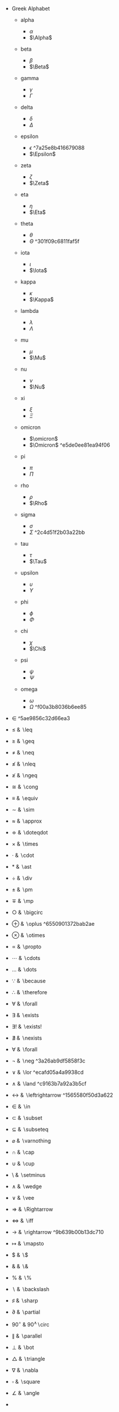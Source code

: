 - Greek Alphabet
    - alpha
        - $\alpha$
        - $\Alpha$
        
    - beta
        - $\beta$
        - $\Beta$
        
    - gamma
        - $\gamma$
        - $\Gamma$
        
    - delta
        - $\delta$
        - $\Delta$
        
    - epsilon
        - $\epsilon$ ^7a25e8b416679088
        - $\Epsilon$
        
    - zeta
        - $\zeta$
        - $\Zeta$
        
    - eta
        - $\eta$
        - $\Eta$
        
    - theta
        - $\theta$
        - $\Theta$ ^301f09c6811faf5f
        
    - iota
        - $\iota$
        - $\Iota$
        
    - kappa
        - $\kappa$
        - $\Kappa$
        
    - lambda
        - $\lambda$
        - $\Lambda$
        
    - mu
        - $\mu$
        - $\Mu$
        
    - nu
        - $\nu$
        - $\Nu$
        
    - xi
        - $\xi$
        - $\Xi$
        
    - omicron
        - $\omicron$
        - $\Omicron$ ^e5de0ee81ea94f06
        
    - pi
        - $\pi$
        - $\Pi$
        
    - rho
        - $\rho$
        - $\Rho$
        
    - sigma
        - $\sigma$
        - $\Sigma$ ^2c4d51f2b03a22bb
        
    - tau
        - $\tau$
        - $\Tau$
        
    - upsilon
        - $\upsilon$
        - $\Upsilon$
        
    - phi
        - $\phi$
        - $\Phi$
        
    - chi
        - $\chi$
        - $\Chi$
        
    - psi
        - $\psi$
        - $\Psi$
        
    - omega
        - $\omega$
        - $\Omega$ ^f00a3b8036b6ee85
        
- $\in$ ^5ae9856c32d66ea3

- $\leq$ &  $\backslash$leq

- $\geq$ &  $\backslash$geq

- $\neq$ &  $\backslash$neq

- $\nleq$ &  $\backslash$nleq

- $\ngeq$ &  $\backslash$ngeq

- $\cong$ &  $\backslash$cong

- $\equiv$ &  $\backslash$equiv

- $\sim$ &  $\backslash$sim

- $\approx$ &  $\backslash$approx

- $\doteqdot$ &  $\backslash$doteqdot

- $\times$ &  $\backslash$times

- $\cdot$ &  $\backslash$cdot

- $\ast$ &  $\backslash$ast

- $\div$ &  $\backslash$div

- $\pm$ &  $\backslash$pm

- $\mp$ &  $\backslash$mp

- $\bigcirc$ &  $\backslash$bigcirc

- $\oplus$ &  $\backslash$oplus ^6550901372bab2ae

- $\otimes$ &  $\backslash$otimes

- $\propto$ &  $\backslash$propto

- $\cdots$ &  $\backslash$cdots

- $\dots$ &  $\backslash$dots

- $\because$ &  $\backslash$because

- $\therefore$ &  $\backslash$therefore

- $\forall$ &  $\backslash$forall

- $\exists$ &  $\backslash$exists

- $\exists!$  &  $\backslash$exists!

- $\nexists$  &  $\backslash$nexists

- $\forall$  &  $\backslash$forall

- $\neg$  &  $\backslash$neg ^3a26ab9df5858f3c

- $\lor$  &  $\backslash$lor ^ecafd05a4a9938cd

- $\land$  &  $\backslash$land ^c9163b7a92a3b5cf

- $\leftrightarrow$ & $\backslash$leftrightarrow ^1565580f50d3a622

- $\in$ &  $\backslash$in

- $\subset$ &  $\backslash$subset

- $\subseteq$ &  $\backslash$subseteq

- $\varnothing$ &  $\backslash$varnothing

- $\cap$ &  $\backslash$cap

- $\cup$ &  $\backslash$cup

- $\setminus$ &  $\backslash$setminus

- $\wedge$ &  $\backslash$wedge

- $\vee$ &  $\backslash$vee

- $\Rightarrow$ &  $\backslash$Rightarrow

- $\iff$ & $\backslash$iff

- $\rightarrow$ &  $\backslash$rightarrow ^9b639b00b13dc710

- $\mapsto$ &  $\backslash$mapsto

- \$ & $\backslash$\$

- \& & $\backslash$\&

- \% & $\backslash$\%

- $\backslash$ & $\backslash$backslash

- $\sharp$ & $\backslash$sharp

- $\partial$ &  $\backslash$partial

- $90^\circ$ &  90$^\wedge\backslash$circ

- $\parallel$ &  $\backslash$parallel

- $\bot$ &  $\backslash$bot

- $\triangle$ &  $\backslash$triangle

- $\nabla$ &   $\backslash$nabla

- $\square$ &  $\backslash$square

- $\angle$ &  $\backslash$angle

-
